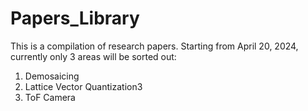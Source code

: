 # Papers_Library
This is a compilation of research papers. Starting from April 20, 2024, currently only 3 areas will be sorted out:
1. Demosaicing
2. Lattice Vector Quantization3
3. ToF Camera
